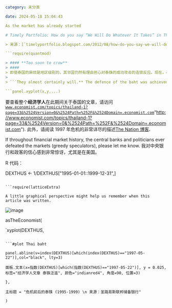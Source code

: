 ```yml

category: 未分类

date: 2024-05-18 15:04:43

As the market has already started

# Timely Portfolio: How do you say “We Will Do Whatever It Takes” in Thai?

> 来源：[`timelyportfolio.blogspot.com/2012/08/how-do-you-say-we-will-do-whatever-it.html#0001-01-01`](http://timelyportfolio.blogspot.com/2012/08/how-do-you-say-we-will-do-whatever-it.html#0001-01-01)

```require(quantmod)

> #### **Too soon to crow**
> #### 
> 即使泰国的麻烦是地区级别的，其邻国仍然有理由担心对泰铢的成功攻击的连锁反应。现在，泰国还在为战胜投机者而欢呼。Amnuay 先生甚至承诺将利率（为了保护泰铢而保持高位）在今年降低两个百分点。仿佛一个小个子在与大个子恶霸打了一轮之后，还在挥舞着拳头跳舞，说：“来吧，再打我一次。”
> 
> ```They almost certainly will.** The defence of the baht was achieved by a series of extraordinary measures that will be hard to sustain…”

```panel.xyplot(x,y,...)

```

要查看整个**经济学人**在此期间关于泰国的文章，请访问[`www.economist.com/topics/thailand-1?page=33&%2524Version=0&%2524Path=%252F&%2524Domain=.economist.com`](http://www.economist.com/topics/thailand-1?page=33&%2524Version=0&%2524Path=%252F&%2524Domain=.economist.com)“http://www.economist.com/topics/thailand-1?page=33&%2524Version=0&%2524Path=%252F&%2524Domain=.economist.com"). 此外，请阅读 1997 年危机的非常详尽的描述[The Nation 博客](http://blog.nationmultimedia.com/search_blog_index.php?keyword=mini+series)**.**

If throughout financial market history, the central banks and politicians ever defeated the markets (greedy speculators), please let me know. 我对中央银行和政客的信心感到非常惊讶，尤其是在美国。

R 代码：

DEXTHUS <- 1/DEXTHUS["1995-01-01::1999-12-31",]

```

```require(latticeExtra)

A little graphical perspective might help us remember when this article was written.

```

![image](https://blogger.googleusercontent.com/img/b/R29vZ2xl/AVvXsEhjfeX_8Qdk3Ia3JcxHsIMv_MfHr8k7FpGRRFjcvBmKZt6-wW-HoQRuyuVm2Nst_Thsvjamw6RQGqophT7LAfoQ3qdDTKQaNJHVq6rL2NHjJ4Y58ubDCK6uSSUGnfdPSvtMDkBAxF-JJw/s1600-h/image%25255B13%25255D.png)

asTheEconomist(

`xyplot(DEXTHUS,

```panel = function (x,y,...) {

```#plot Thai baht

panel.abline(v=index(DEXTHUS)[which(index(DEXTHUS)=="1997-05-22")],col="black", lty=3)

面板.文本(x=指数(DEXTHUS)[which(指数(DEXTHUS)=="1997-05-22")], y = 0.025, 标签="经济学人文章 泰铢泛滥", 颜色="indianred4", 角度=90, 位置=3)

},

主标题 = "危机前后的泰铢 (1995-1999) \n 来源：圣路易斯联邦储备银行"

)

